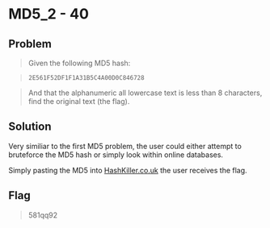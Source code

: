 # MD5_2 - 40

## Problem

>Given the following MD5 hash:

>```2E561F52DF1F1A31B5C4A00D0C846728```

>And that the alphanumeric all lowercase text is less than 8 characters, find the original text (the flag).

## Solution
Very similiar to the first MD5 problem, the user could either attempt to bruteforce the MD5 hash or simply look within online databases.

Simply pasting the MD5 into [HashKiller.co.uk](http://www.hashkiller.co.uk/md5-decrypter.aspx) the user receives the flag.

## Flag
>581qq92
